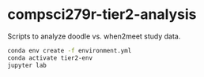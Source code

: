 #  compsci279r-tier2-analysis

Scripts to analyze doodle vs. when2meet study data.

```sh
conda env create -f environment.yml
conda activate tier2-env
jupyter lab
```